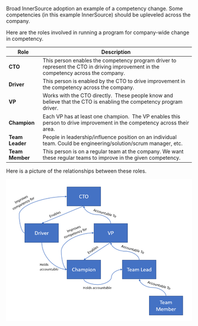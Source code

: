 Broad InnerSource adoption an example of a competency change.
Some competencies (in this example InnerSource) should be upleveled across the company.

Here are the roles involved in running a program for company-wide change in competency.

| **Role** | **Description** |
|----------|-----------------|
| **CTO** | This person enables the competency program driver to represent the CTO in driving improvement in the competency across the company. |
| **Driver** | This person is enabled by the CTO to drive improvement in the competency across the company. |
| **VP** | Works with the CTO directly.  These people know and believe that the CTO is enabling the competency program driver. |
| **Champion** | Each VP has at least one champion.  The VP enables this person to drive improvement in the competency across their area. |
| **Team Leader** | People in leadership/influence position on an individual team. Could be engineering/solution/scrum manager, etc. |
| **Team Member** | This person is on a regular team at the company.  We want these regular teams to improve in the given competency. |

Here is a picture of the relationships between these roles.

![Competency Roles](./resources/Competency%20Roles.png)
